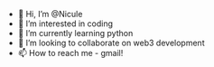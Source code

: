 - 👋 Hi, I’m @Nicule
- 👀 I’m interested in coding
- 🌱 I’m currently learning python
- 💞️ I’m looking to collaborate on web3 development
- 📫 How to reach me - gmail!
